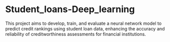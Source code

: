 # Student_loans-Deep_learning
This project aims to develop, train, and evaluate a neural network model to predict credit rankings using student loan data, enhancing the accuracy and reliability of creditworthiness assessments for financial institutions.
